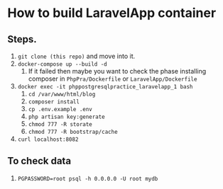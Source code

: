 # How to build LaravelApp container

## Steps.

1. `git clone (this repo)` and move into it.
1. `docker-compose up --build -d`
    1. If it failed then maybe you want to check the phase installing composer in `PhpPra/Dockerfile` or `LaravelApp/Dockerfile`
1. `docker exec -it phppostgresqlpractice_laravelapp_1 bash`
    1. `cd /var/www/html/blog`
    1. `composer install`
    1. `cp .env.example .env`
    1. `php artisan key:generate`
    1. `chmod 777 -R storate`
    1. `chmod 777 -R bootstrap/cache`
1. `curl localhost:8082`

## To check data

1. `PGPASSWORD=root psql -h 0.0.0.0 -U root mydb`
